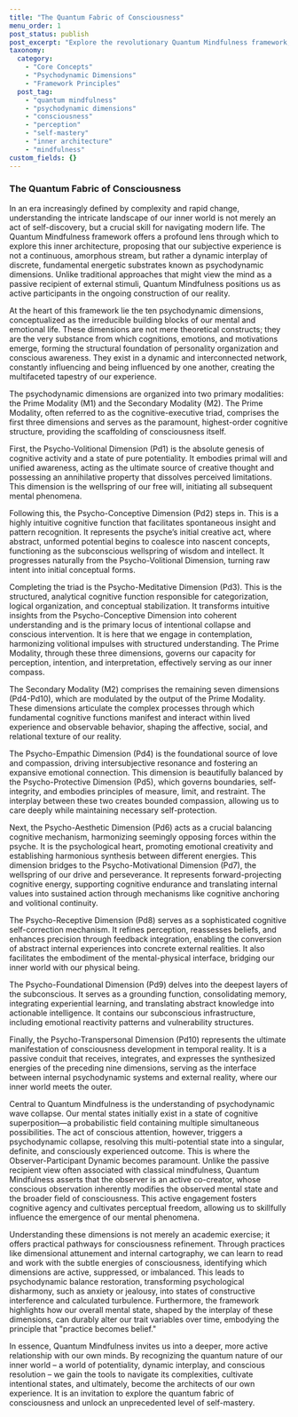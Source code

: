 ```yaml
---
title: "The Quantum Fabric of Consciousness"
menu_order: 1
post_status: publish
post_excerpt: "Explore the revolutionary Quantum Mindfulness framework, which unveils the intricate psychodynamic dimensions that shape our reality. Discover how understanding these fundamental energetic substrates empowers you to actively participate in shaping your conscious experience, moving beyond passive observation to active mastery of your inner world."
taxonomy:
  category:
    - "Core Concepts"
    - "Psychodynamic Dimensions"
    - "Framework Principles"
  post_tag:
    - "quantum mindfulness"
    - "psychodynamic dimensions"
    - "consciousness"
    - "perception"
    - "self-mastery"
    - "inner architecture"
    - "mindfulness"
custom_fields: {}
---
```


### The Quantum Fabric of Consciousness

In an era increasingly defined by complexity and rapid change, understanding the intricate landscape of our inner world is not merely an act of self-discovery, but a crucial skill for navigating modern life. The Quantum Mindfulness framework offers a profound lens through which to explore this inner architecture, proposing that our subjective experience is not a continuous, amorphous stream, but rather a dynamic interplay of discrete, fundamental energetic substrates known as psychodynamic dimensions. Unlike traditional approaches that might view the mind as a passive recipient of external stimuli, Quantum Mindfulness positions us as active participants in the ongoing construction of our reality.

At the heart of this framework lie the ten psychodynamic dimensions, conceptualized as the irreducible building blocks of our mental and emotional life. These dimensions are not mere theoretical constructs; they are the very substance from which cognitions, emotions, and motivations emerge, forming the structural foundation of personality organization and conscious awareness. They exist in a dynamic and interconnected network, constantly influencing and being influenced by one another, creating the multifaceted tapestry of our experience.

The psychodynamic dimensions are organized into two primary modalities: the Prime Modality (M1) and the Secondary Modality (M2). The Prime Modality, often referred to as the cognitive-executive triad, comprises the first three dimensions and serves as the paramount, highest-order cognitive structure, providing the scaffolding of consciousness itself.

First, the Psycho-Volitional Dimension (Pd1) is the absolute genesis of cognitive activity and a state of pure potentiality. It embodies primal will and unified awareness, acting as the ultimate source of creative thought and possessing an annihilative property that dissolves perceived limitations. This dimension is the wellspring of our free will, initiating all subsequent mental phenomena.

Following this, the Psycho-Conceptive Dimension (Pd2) steps in. This is a highly intuitive cognitive function that facilitates spontaneous insight and pattern recognition. It represents the psyche’s initial creative act, where abstract, unformed potential begins to coalesce into nascent concepts, functioning as the subconscious wellspring of wisdom and intellect. It progresses naturally from the Psycho-Volitional Dimension, turning raw intent into initial conceptual forms.

Completing the triad is the Psycho-Meditative Dimension (Pd3). This is the structured, analytical cognitive function responsible for categorization, logical organization, and conceptual stabilization. It transforms intuitive insights from the Psycho-Conceptive Dimension into coherent understanding and is the primary locus of intentional collapse and conscious intervention. It is here that we engage in contemplation, harmonizing volitional impulses with structured understanding. The Prime Modality, through these three dimensions, governs our capacity for perception, intention, and interpretation, effectively serving as our inner compass.

The Secondary Modality (M2) comprises the remaining seven dimensions (Pd4-Pd10), which are modulated by the output of the Prime Modality. These dimensions articulate the complex processes through which fundamental cognitive functions manifest and interact within lived experience and observable behavior, shaping the affective, social, and relational texture of our reality.

The Psycho-Empathic Dimension (Pd4) is the foundational source of love and compassion, driving intersubjective resonance and fostering an expansive emotional connection. This dimension is beautifully balanced by the Psycho-Protective Dimension (Pd5), which governs boundaries, self-integrity, and embodies principles of measure, limit, and restraint. The interplay between these two creates bounded compassion, allowing us to care deeply while maintaining necessary self-protection.

Next, the Psycho-Aesthetic Dimension (Pd6) acts as a crucial balancing cognitive mechanism, harmonizing seemingly opposing forces within the psyche. It is the psychological heart, promoting emotional creativity and establishing harmonious synthesis between different energies. This dimension bridges to the Psycho-Motivational Dimension (Pd7), the wellspring of our drive and perseverance. It represents forward-projecting cognitive energy, supporting cognitive endurance and translating internal values into sustained action through mechanisms like cognitive anchoring and volitional continuity.

The Psycho-Receptive Dimension (Pd8) serves as a sophisticated cognitive self-correction mechanism. It refines perception, reassesses beliefs, and enhances precision through feedback integration, enabling the conversion of abstract internal experiences into concrete external realities. It also facilitates the embodiment of the mental-physical interface, bridging our inner world with our physical being.

The Psycho-Foundational Dimension (Pd9) delves into the deepest layers of the subconscious. It serves as a grounding function, consolidating memory, integrating experiential learning, and translating abstract knowledge into actionable intelligence. It contains our subconscious infrastructure, including emotional reactivity patterns and vulnerability structures.

Finally, the Psycho-Transpersonal Dimension (Pd10) represents the ultimate manifestation of consciousness development in temporal reality. It is a passive conduit that receives, integrates, and expresses the synthesized energies of the preceding nine dimensions, serving as the interface between internal psychodynamic systems and external reality, where our inner world meets the outer.

Central to Quantum Mindfulness is the understanding of psychodynamic wave collapse. Our mental states initially exist in a state of cognitive superposition—a probabilistic field containing multiple simultaneous possibilities. The act of conscious attention, however, triggers a psychodynamic collapse, resolving this multi-potential state into a singular, definite, and consciously experienced outcome. This is where the Observer-Participant Dynamic becomes paramount. Unlike the passive recipient view often associated with classical mindfulness, Quantum Mindfulness asserts that the observer is an active co-creator, whose conscious observation inherently modifies the observed mental state and the broader field of consciousness. This active engagement fosters cognitive agency and cultivates perceptual freedom, allowing us to skillfully influence the emergence of our mental phenomena.

Understanding these dimensions is not merely an academic exercise; it offers practical pathways for consciousness refinement. Through practices like dimensional attunement and internal cartography, we can learn to read and work with the subtle energies of consciousness, identifying which dimensions are active, suppressed, or imbalanced. This leads to psychodynamic balance restoration, transforming psychological disharmony, such as anxiety or jealousy, into states of constructive interference and calculated turbulence. Furthermore, the framework highlights how our overall mental state, shaped by the interplay of these dimensions, can durably alter our trait variables over time, embodying the principle that "practice becomes belief."

In essence, Quantum Mindfulness invites us into a deeper, more active relationship with our own minds. By recognizing the quantum nature of our inner world – a world of potentiality, dynamic interplay, and conscious resolution – we gain the tools to navigate its complexities, cultivate intentional states, and ultimately, become the architects of our own experience. It is an invitation to explore the quantum fabric of consciousness and unlock an unprecedented level of self-mastery.